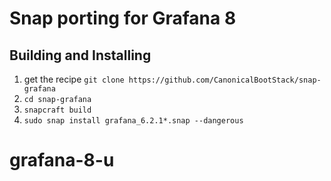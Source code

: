 # Snap porting for Grafana 8

## Building and Installing

1. get the recipe `git clone https://github.com/CanonicalBootStack/snap-grafana`
2. `cd snap-grafana`
3. `snapcraft build`
4. `sudo snap install grafana_6.2.1*.snap --dangerous`
# grafana-8-u
